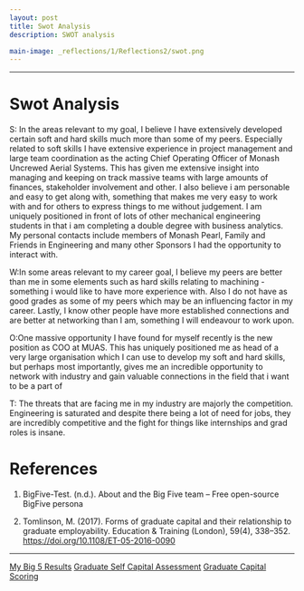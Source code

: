 ```yaml
---
layout: post
title: Swot Analysis
description: SWOT analysis

main-image: _reflections/1/Reflections2/swot.png
---
```

---
# Swot Analysis
S: In the areas relevant to my goal, I believe I have extensively developed certain soft and hard skills much more than some of my peers. Especially related to soft skills I have extensive experience in project management and large team coordination as the acting Chief Operating Officer of Monash Uncrewed Aerial Systems. This has given me extensive insight into managing and keeping on track massive teams with large amounts of finances, stakeholder involvement and other. I also believe i am personable and easy to get along with, something that makes me very easy to work with and for others to express things to me without judgement. I am uniquely positioned in front of lots of other mechanical engineering students in that i am completing a double degree with business analytics. My personal contacts include members of Monash Pearl, Family and Friends in Engineering and many other Sponsors I had the opportunity to interact with.




W:In some areas relevant to my career goal, I believe my peers are better than me in some elements such as hard skills relating to machining - something i would like to have more experience with. Also I do not have as good grades as some of my peers which may be an influencing factor in my career. Lastly, I know other people have more established connections and are better at networking than I am, something I will endeavour to work upon. 




O:One massive opportunity I have found for myself recently is the new position as COO at MUAS. This has uniquely positioned me as head of a very large organisation which I can use to develop my soft and hard skills, but perhaps most importantly, gives me an incredible opportunity to network with industry and gain valuable connections in the field that i want to be a part of




T: The threats that are facing me in my industry are majorly the competition. Engineering is saturated and despite there being a lot of need for jobs, they are incredibly competitive and the fight for things like internships and grad roles is insane.  



# References

1. BigFive-Test. (n.d.). About and the Big Five team – Free open-source BigFive persona

2. Tomlinson, M. (2017). Forms of graduate capital and their relationship to graduate employability. Education & Training (London), 59(4), 338–352. https://doi.org/10.1108/ET-05-2016-0090

---
[My Big 5 Results](/assets/persontesting/Big5Results2.pdf)
[Graduate Self Capital Assessment](/assets/persontesting/GraduateCapitalSelfassessment.pdf)
[Graduate Capital Scoring](/assets/persontesting/HumanCapital2.pdf)
